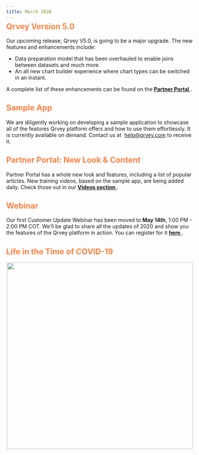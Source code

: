 ```yaml
---
title: March 2020
---
```


<h2 style="color:#FF8143; margin-top: -10px;">Qrvey Version 5.0
</h2>

Our upcoming release, Qrvey V5.0, is going to be a major upgrade. The new features and enhancements include:
* Data preparation model that has been overhauled to enable joins between datasets and much more.
* An all new chart builder experience where chart types can be switched in an instant.

<!--truncate-->
A complete list of these enhancements can be found on the
 <a href="https://partners.qrvey.com/docs/release-notes/release-mar-2020/"> <strong> Partner Portal </strong> </a>.

<h2 style="color:#FF8143"> Sample App
</h2>

We are diligently working on developing a sample application to showcase all of the features Qrvey platform offers and how to use them effortlessly. It is currently available on demand. Contact us at  help@qrvey.com to receive it.
 
<h2 style="color:#FF8143"> Partner Portal: New Look & Content </h2>
Partner Portal has a whole new look and features, including a list of popular articles.
New training videos, based on the sample app, are being added daily. Check those out in our <a href="https://partners.qrvey.com/docs/video-training/analytics/intro-analytics-apps/"> <strong> Videos section </strong> </a>. 

<h2 style="color:#FF8143"> Webinar</h2>

Our first Customer Update Webinar has been moved to **May 14th**, 1:00 PM - 2:00 PM COT. We’ll be glad to share all the updates of 2020 and show you the features of the Qrvey platform in action. You can register for it <a href="https://register.gotowebinar.com/register/2826860193465570061/"> <strong> here</strong> </a>.

<h2 style="color:#FF8143"> Life in the Time of COVID-19
</h2>

<div>
    <img src="https://s3.amazonaws.com/cdn.qrvey.com/newsletter/infographics4.jpg" style="margin:auto; display:block;" width="500" />
<div>







